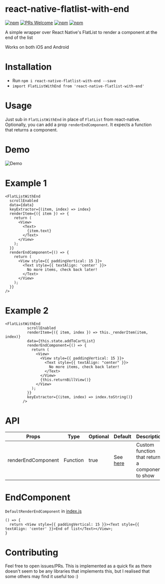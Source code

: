 # react-native-flatlist-with-end 
[![npm](https://img.shields.io/npm/v/react-native-flatlist-with-end.svg?style=flat-square)](https://www.npmjs.com/package/react-native-flatlist-with-end)
[ ![PRs Welcome](https://img.shields.io/badge/PRs-Welcome-brightgreen.svg)](https://github.com/jjingrong/react-native-flatlist-with-end/pulls)
[![npm](https://img.shields.io/npm/dm/react-native-flatlist-with-end.svg?style=flat-square)](https://www.npmjs.com/package/react-native-flatlist-with-end)
[![npm](https://img.shields.io/npm/dt/react-native-flatlist-with-end.svg)](https://www.npmjs.com/package/react-native-flatlist-with-end)

A simple wrapper over React Native's FlatList to render a component at the end of the list

Works on both iOS and Android

# Installation

- Run `npm i react-native-flatlist-with-end --save`
- `import FlatListWithEnd from 'react-native-flatlist-with-end'`

# Usage

Just sub in `FlatListWithEnd` in place of `FlatList` from react-native.
Optionally, you can add a prop `renderEndComponent`. It expects a function that returns a component.

# Demo
![Demo](https://raw.githubusercontent.com/jjingrong/react-native-flatlist-with-end/master/demo.png)

# Example 1
```
<FlatListWithEnd
  scrollEnabled
  data={data}
  keyExtractor={(item, index) => index}
  renderItem={({ item }) => {
    return (
      <View>
        <Text>
          {item.text}
        </Text>
      </View>
    );
  }}
  renderEndComponent={() => {
    return (
      <View style={{ paddingVertical: 15 }}>
        <Text style={{ textAlign: 'center' }}>
          No more items, check back later!
        </Text>
      </View>
    );
  }}
/>
```

# Example 2

```
<FlatListWithEnd
          scrollEnabled
          renderItem={({ item, index }) => this._renderItem(item, index)}
          data={this.state.addToCartList}
          renderEndComponent={() => {
            return (
              <View>
                <View style={{ paddingVertical: 15 }}>
                  <Text style={{ textAlign: "center" }}>
                    No more items, check back later!
                  </Text>
                </View>
                {this.returnBillView()}
              </View>
            );
          }}
          keyExtractor={(item, index) => index.toString()}
        />
```

# API


Props              | Type     | Optional | Default     | Description
----------------- | -------- | -------- | ----------- | -----------
renderEndComponent  | Function | true | See [here](https://github.com/jjingrong/react-native-flatlist-with-end/blob/master/README.md#endcomponent)  | Custom function that returns a component to show 


# EndComponent

`DefaultRenderEndComponent` in [index.js](https://github.com/jjingrong/react-native-flatlist-with-end/blob/master/index.js)
```
() => {
  return <View style={{ paddingVertical: 15 }}><Text style={{ textAlign: 'center' }}>End of list</Text></View>;
}
```

# Contributing

Feel free to open issues/PRs. This is implemented as a quick fix as there doesn't seem to be any libraries that implements this, but I realised that some others may find it useful too :)

